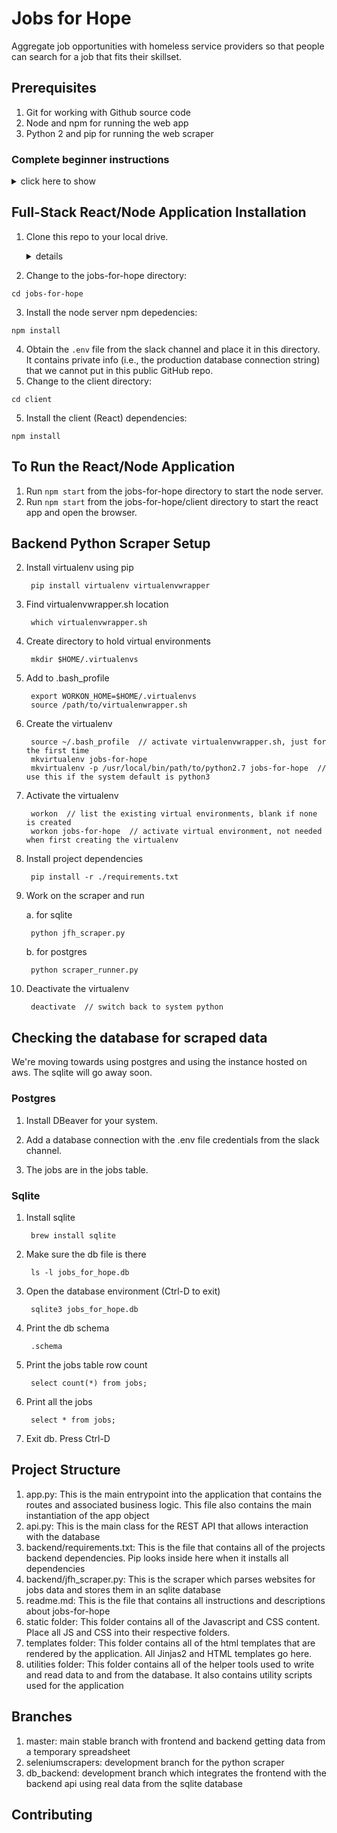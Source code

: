 # Jobs for Hope
Aggregate job opportunities with homeless service providers so that people can search for a job that fits their skillset.

## Prerequisites
1. Git for working with Github source code
2. Node and npm for running the web app
3. Python 2 and pip for running the web scraper

### Complete beginner instructions
<details><summary>click here to show</summary><p>

#### Windows 10
<details><summary>show</summary><p>

1. Enable Windows Subsystem for Linux (reference: https://docs.microsoft.com/en-us/windows/wsl/install-win10 https://lifehacker.com/how-to-get-started-with-the-windows-sybsystem-for-linux-1828952698)
    1. In the search bar, type "turn windows features on or off" and choose the correct item
    1. Scroll down and check the box for Windows Subsystem for Linux
    1. Windows will restart to complete the installation
1. Install Ubuntu Linux
    1. Open the Microsoft Store and search for "Run Linux on Windows"
    1. Install and launch Ubuntu
    1. Set up a new linux user account when running for the first time
    1. Update and upgrade all packages
        1. In a terminal, run (you will need to type in your user password when running sudo)
        ```
        sudo apt update && sudo apt upgrade
        ```
        1. Press enter to upgrade everything
1. Install other packages (python 2, pip, postgresql)
```
sudo apt install python python-pip postgresql
```
</p></details>

#### Linux (debian-based)
<details><summary>show</summary><p>

1. Install packages
```
sudo apt install git python2.7 python-pip postgresql
```
</p></details>

#### OSX
<details><summary>show</summary><p>

1. Install homebrew (https://brew.sh/)
1. Install packages
```
brew install git python@2 postgresql
```
</p></details>

#### Common Tools for all OSes
<details><summary>show</summary><p>
    
1. Install Visual Studios Code (https://code.visualstudio.com/)
    1. Install Prettier - Code formatter extension
1. Install DBeaver (https://dbeaver.io/), Community Edition
1. Install nvm, node, and npm (reference: https://gist.github.com/d2s/372b5943bce17b964a79)
    1. Install nvm
    ```
    curl -o- https://raw.githubusercontent.com/creationix/nvm/v0.33.11/install.sh | bash
    ```
    1. Install the latest LTS Node.js (https://nodejs.org/en/)
    ```
    nvm install v10.15.3
    ```
</p></details>
</p></details>

## Full-Stack React/Node Application Installation
1. Clone this repo to your local drive.
    <details><summary>details</summary><p>

    1. Start a terminal app, such as Ubuntu for Windows Subsystem for Linux
    1. Create a src directory in the user's home directory and go in it
    
    ```
    cd && mkdir src && cd src
    ```
    3. Clone the repository
    ```
    git clone https://github.com/hackforla/jobs-for-hope
    ```
    </p></details>

2. Change to the jobs-for-hope directory:
```
cd jobs-for-hope
```
3. Install the node server npm depedencies:
```
npm install
```
4. Obtain the ```.env``` file from the slack channel and place it in this directory. It contains private info (i.e., the production database connection string) that we cannot put in this public GitHub repo.
4. Change to the client directory:
```
cd client
```
5. Install the client (React) dependencies:
```
npm install
```
## To Run the React/Node Application
1. Run ```npm start``` from the jobs-for-hope directory to start the node server.
2. Run ```npm start``` from the jobs-for-hope/client directory to start the react app and open the browser.


## Backend Python Scraper Setup
2. Install virtualenv using pip

        pip install virtualenv virtualenvwrapper

3. Find virtualenvwrapper.sh location 

        which virtualenvwrapper.sh

4. Create directory to hold virtual environments

        mkdir $HOME/.virtualenvs

5. Add to .bash_profile

        export WORKON_HOME=$HOME/.virtualenvs
        source /path/to/virtualenwrapper.sh

6. Create the virtualenv

        source ~/.bash_profile  // activate virtualenvwrapper.sh, just for the first time
        mkvirtualenv jobs-for-hope
        mkvirtualenv -p /usr/local/bin/path/to/python2.7 jobs-for-hope  // use this if the system default is python3

7. Activate the virtualenv

        workon  // list the existing virtual environments, blank if none is created
        workon jobs-for-hope  // activate virtual environment, not needed when first creating the virtualenv

8. Install project dependencies

        pip install -r ./requirements.txt

9. Work on the scraper and run

    a. for sqlite

        python jfh_scraper.py
        
    b. for postgres

        python scraper_runner.py

9. Deactivate the virtualenv

        deactivate  // switch back to system python

## Checking the database for scraped data

We're moving towards using postgres and using the instance hosted on aws. The sqlite will go away soon.

### Postgres

1. Install DBeaver for your system.

2. Add a database connection with the .env file credentials from the slack channel.

3. The jobs are in the jobs table.

### Sqlite

1. Install sqlite

        brew install sqlite

2. Make sure the db file is there

        ls -l jobs_for_hope.db

3. Open the database environment (Ctrl-D to exit)

        sqlite3 jobs_for_hope.db

4. Print the db schema

        .schema

5. Print the jobs table row count

        select count(*) from jobs;

6. Print all the jobs

        select * from jobs;

7. Exit db. Press Ctrl-D

## Project Structure
1. app.py: This is the main entrypoint into the application that contains the routes and associated business logic. This file also contains the main instantiation of the app object
2. api.py: This is the main class for the REST API that allows interaction with the database
3. backend/requirements.txt: This is the file that contains all of the projects backend dependencies. Pip looks inside here when it installs all dependencies
3. backend/jfh_scraper.py: This is the scraper which parses websites for jobs data and stores them in an sqlite database
4. readme.md: This is the file that contains all instructions and descriptions about jobs-for-hope
5. static folder: This folder contains all of the Javascript and CSS content. Place all JS and CSS into their respective folders.
6. templates folder: This folder contains all of the html templates that are rendered by the application. All Jinjas2 and HTML templates go here.
7. utilities folder: This folder contains all of the helper tools used to write and read data to and from the database. It also contains utility scripts used for the application

## Branches
1. master: main stable branch with frontend and backend getting data from a temporary spreadsheet
2. seleniumscrapers: development branch for the python scraper
3. db_backend: development branch which integrates the frontend with the backend api using real data from the sqlite database


## Contributing
